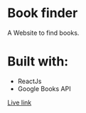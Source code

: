 # Book finder

A Website to find books. 

# Built with:
<ul>
<li>ReactJs</li>

<li>Google Books API</li>

</ul>

[Live link](https://sunny-stroopwafel-7640a9.netlify.app/)
